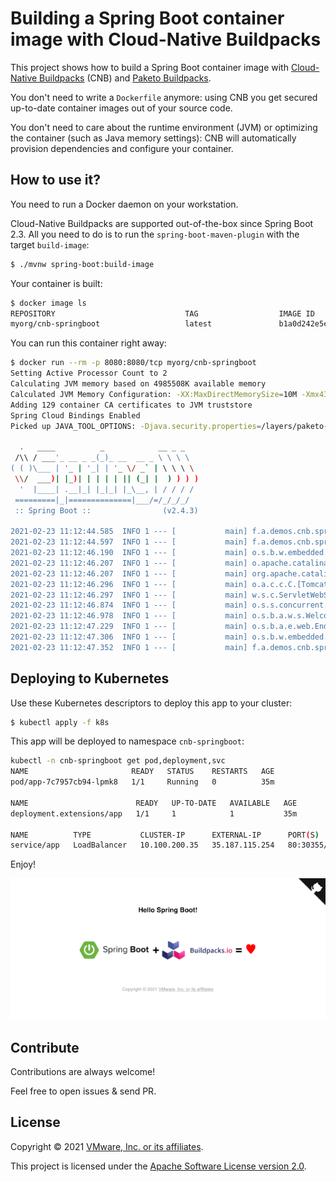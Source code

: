 # Building a Spring Boot container image with Cloud-Native Buildpacks

This project shows how to build a Spring Boot container image with
[Cloud-Native Buildpacks](https://buildpacks.io) (CNB) and
[Paketo Buildpacks](https://paketo.io).

You don't need to write a `Dockerfile` anymore: using CNB you get
secured up-to-date container images out of your source code.

You don't need to care about the runtime environment (JVM)
or optimizing the container (such as Java memory settings):
CNB will automatically provision dependencies and configure your container.

## How to use it?

You need to run a Docker daemon on your workstation.

Cloud-Native Buildpacks are supported out-of-the-box since
Spring Boot 2.3. All you need to do is to run the `spring-boot-maven-plugin`
with the target `build-image`:
```bash
$ ./mvnw spring-boot:build-image
```

Your container is built:
```bash
$ docker image ls
REPOSITORY                             TAG                  IMAGE ID    
myorg/cnb-springboot                   latest               b1a0d242e5ec
```

You can run this container right away:
```bash
$ docker run --rm -p 8080:8080/tcp myorg/cnb-springboot
Setting Active Processor Count to 2
Calculating JVM memory based on 4985508K available memory
Calculated JVM Memory Configuration: -XX:MaxDirectMemorySize=10M -Xmx4386956K -XX:MaxMetaspaceSize=86551K -XX:ReservedCodeCacheSize=240M -Xss1M (Total Memory: 4985508K, Thread Count: 250, Loaded Class Count: 12867, Headroom: 0%)
Adding 129 container CA certificates to JVM truststore
Spring Cloud Bindings Enabled
Picked up JAVA_TOOL_OPTIONS: -Djava.security.properties=/layers/paketo-buildpacks_bellsoft-liberica/java-security-properties/java-security.properties -agentpath:/layers/paketo-buildpacks_bellsoft-liberica/jvmkill/jvmkill-1.16.0-RELEASE.so=printHeapHistogram=1 -XX:ActiveProcessorCount=2 -XX:MaxDirectMemorySize=10M -Xmx4386956K -XX:MaxMetaspaceSize=86551K -XX:ReservedCodeCacheSize=240M -Xss1M -Dorg.springframework.cloud.bindings.boot.enable=true

  .   ____          _            __ _ _
 /\\ / ___'_ __ _ _(_)_ __  __ _ \ \ \ \
( ( )\___ | '_ | '_| | '_ \/ _` | \ \ \ \
 \\/  ___)| |_)| | | | | || (_| |  ) ) ) )
  '  |____| .__|_| |_|_| |_\__, | / / / /
 =========|_|==============|___/=/_/_/_/
 :: Spring Boot ::                (v2.4.3)

2021-02-23 11:12:44.585  INFO 1 --- [           main] f.a.demos.cnb.springboot.Application     : Starting Application v1.0.0-SNAPSHOT using Java 11.0.10 on 0717e733daf3 with PID 1 (/workspace/BOOT-INF/classes started by cnb in /workspace)
2021-02-23 11:12:44.597  INFO 1 --- [           main] f.a.demos.cnb.springboot.Application     : No active profile set, falling back to default profiles: default
2021-02-23 11:12:46.190  INFO 1 --- [           main] o.s.b.w.embedded.tomcat.TomcatWebServer  : Tomcat initialized with port(s): 8080 (http)
2021-02-23 11:12:46.207  INFO 1 --- [           main] o.apache.catalina.core.StandardService   : Starting service [Tomcat]
2021-02-23 11:12:46.207  INFO 1 --- [           main] org.apache.catalina.core.StandardEngine  : Starting Servlet engine: [Apache Tomcat/9.0.43]
2021-02-23 11:12:46.296  INFO 1 --- [           main] o.a.c.c.C.[Tomcat].[localhost].[/]       : Initializing Spring embedded WebApplicationContext
2021-02-23 11:12:46.297  INFO 1 --- [           main] w.s.c.ServletWebServerApplicationContext : Root WebApplicationContext: initialization completed in 1563 ms
2021-02-23 11:12:46.874  INFO 1 --- [           main] o.s.s.concurrent.ThreadPoolTaskExecutor  : Initializing ExecutorService 'applicationTaskExecutor'
2021-02-23 11:12:46.978  INFO 1 --- [           main] o.s.b.a.w.s.WelcomePageHandlerMapping    : Adding welcome page template: index
2021-02-23 11:12:47.229  INFO 1 --- [           main] o.s.b.a.e.web.EndpointLinksResolver      : Exposing 4 endpoint(s) beneath base path '/actuator'
2021-02-23 11:12:47.306  INFO 1 --- [           main] o.s.b.w.embedded.tomcat.TomcatWebServer  : Tomcat started on port(s): 8080 (http) with context path ''
2021-02-23 11:12:47.352  INFO 1 --- [           main] f.a.demos.cnb.springboot.Application     : Started Application in 3.426 seconds (JVM running for 3.862)
```

## Deploying to Kubernetes

Use these Kubernetes descriptors to deploy this app to your cluster:
```bash
$ kubectl apply -f k8s
```

This app will be deployed to namespace `cnb-springboot`:
```bash
kubectl -n cnb-springboot get pod,deployment,svc
NAME                       READY   STATUS    RESTARTS   AGE
pod/app-7c7957cb94-lpmk8   1/1     Running   0          35m

NAME                        READY   UP-TO-DATE   AVAILABLE   AGE
deployment.extensions/app   1/1     1            1           35m

NAME          TYPE           CLUSTER-IP      EXTERNAL-IP      PORT(S)        AGE
service/app   LoadBalancer   10.100.200.35   35.187.115.254   80:30355/TCP   35m
```

Enjoy!

![Application screenshot](app.png)

## Contribute

Contributions are always welcome!

Feel free to open issues & send PR.

## License

Copyright &copy; 2021 [VMware, Inc. or its affiliates](https://vmware.com).

This project is licensed under the [Apache Software License version 2.0](https://www.apache.org/licenses/LICENSE-2.0).
